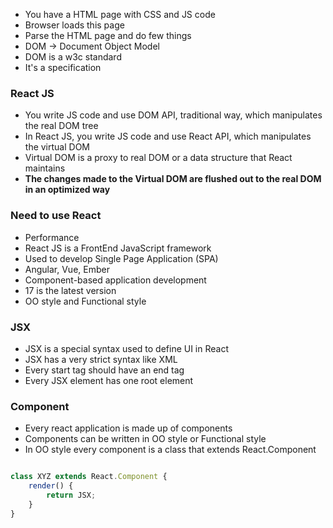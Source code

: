 * You have a HTML page with CSS and JS code
* Browser loads this page
* Parse the HTML page and do few things
* DOM -> Document Object Model
* DOM is a w3c standard
* It's a specification

### React JS

* You write JS code and use DOM API, traditional way, which manipulates the real DOM tree
* In React JS, you write JS code and use React API, which manipulates the virtual DOM
* Virtual DOM is a proxy to real DOM or a data structure that React maintains
* __The changes made to the Virtual DOM are flushed out to the real DOM in an optimized way__

### Need to use React

* Performance
* React JS is a FrontEnd JavaScript framework
* Used to develop Single Page Application (SPA)
* Angular, Vue, Ember
* Component-based application development
* 17 is the latest version
* OO style and Functional style

### JSX
* JSX is a special syntax used to define UI in React
* JSX has a very strict syntax like XML
* Every start tag should have an end tag
* Every JSX element has one root element

### Component

* Every react application is made up of components
* Components can be written in OO style or Functional style
* In OO style every component is a class that extends React.Component

``` javascript

class XYZ extends React.Component {
	render() {
		return JSX;
	}
}


```











